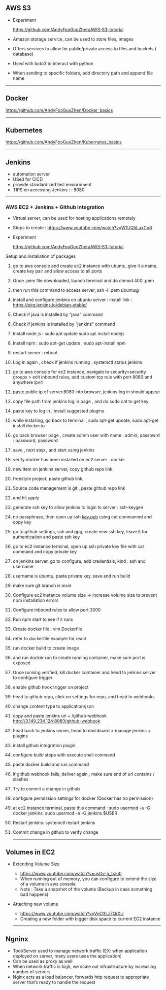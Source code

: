 ## AWS S3

- Experiment
    
    https://github.com/AndyFooGuoZhen/AWS-S3-tutorial
    
- Amazon storage service, can be used to store files, images
- Offers services to allow for public/private access to files and buckets ( database)
- Used with boto3 to interact with python
- When sending to specific folders, add directory path and append file name

---

## Docker

https://github.com/AndyFooGuoZhen/Docker_basics

---

## Kubernetes

https://github.com/AndyFooGuoZhen/Kubernetes_basics

---

## Jenkins

- automation server
- USed for CICD
- provide standardized test enviornment
- TIPS on accessing Jenkins : <IP> : 8080

---

### AWS EC2 + Jenkins + Github integration

- Virtual server, can be used for hosting applications remotely
- Steps to create  : https://www.youtube.com/watch?v=W1UQhLuxCo8
- Experiment
    
    https://github.com/AndyFooGuoZhen/AWS-S3-tutorial
    
Setup and installation of packages
  
1. go to aws console and create ec2 instance with ubuntu, give it a name, create key pair and allow access to all ports
2. Once .pem file downloaded, launch terminal and do chmod 400 <name>.pem 
3.  then run this command to access server, ssh -i <name>.pem ubuntu@<public ip>
4. install and configure jenkins on ubuntu server : install link : https://pkg.jenkins.io/debian-stable/
5. Check if java is installed by “java” command
6. Check if jenkins is installed by “jenkins” command
7. Install node js : sudo apt update sudo apt install nodejs
8. Install npm : sudo apt-get update , sudo apt-install npm 
9. restart server : reboot
10. Log in again , check if jenkins running : systemctl status jenkins
11. go to aws console for ec2 instance, navigate to security>security groups > edit inbound rules, add custom tcp rule with port 8080 and anywhere ipv4
12. paste public ip of server:8080 into browser, jenkins log in should appear
13. copy file path from jenkins log in page , and do sudo cat <copied filepath> to get key
14. paste key to log in , install suggested plugins
15. while installing, go back to terminal , sudo apt-get update, sudo apt-get install docker.io
16. go back browser page , create admin user with name : admin, passowrd : password, password
17. save , next step , and start using jenkins
18. verify docker has been installed on ec2 server : docker
19. new item on jenkins server, copy github repo link
20. freestyle project, paste github link, 
21. Source code management is git , paste github repo link
22. and hit apply
23. generate ssh key to allow jenkins to login to server : ssh-keygen
24. no passphrase, then open up ssh [key.pub](http://key.pub) using cat commanmd and copy key
25. go to github settings, ssh and gpg, create new ssh key, leave it for authentication and paste ssh key 
26. go to ec2 instance terminal, open up ssh private key file with cat command and copy private key
27. on jenkins server, go to configure, add credentials, kind : ssh and username
28. username is ubuntu, paste private key, save and run build
29. make sure git branch is main
30. Configure ec2 instance volume size → increase volume size to prevent npm installation errors
31. Configure inbound rules to allow port 3000
32. Run npm start to see if it runs
33. Create docker file : vim Dockerfile
34. refer to dockerfile example for react
35. run docker build to create image
36. and run docker run to create running container, make sure port is exposed
37. Once running verified, kill docker container and head to jenkins server to configure trigger
38. enable github hook trigger on project 
39. head to github repo, click on settings for repo, and head to webhooks
40. change content type to application/json
41. copy and paste jenkins url + /github-webhook  http://3.149.234.124:8080/github-webhook
42. head back to jenkins server, head to dashboard > manage jenkins > plugins
43. install github integration plugin
44. configure build steps with execute shell command
45. paste docker build and run command
46. if github webhook fails, deliver again , make sure end of url contains / slashes
47. Try to commit a change in github
48. configure permission settings for docker (Docker has no permission) 
49. at ec2 instance terminal, paste this command : sudo usermod -a -G docker jenkins, sudo usermod -a -G jenkins $USER
50. Restart jenkins: systemctl restart jenkins
51. Commit change in github to verify change

    ---
  
## Volumes in EC2

- Extending Volume Size
    - https://www.youtube.com/watch?v=usOv-5_hzu0
    - When running out of memory, you can configure to extend the size of a volume in aws console
    - Note : Take a snapshot of the volume (Backup in case something bad happens)
- Attaching new volume
    - https://www.youtube.com/watch?v=VnO3Lz7Qr0U
    - Creating a new folder with bigger disk space to current EC2 instance
    
    ---
    
## Ngninx

- Tool/Server used to manage network traffic (EX: when application deployed on server, many users uses the application)
- Can be used as proxy as well
- When network traffic is high, we scale out infrastructure by increasing number of servers
- Nginx acts as a load balancer, forwards http request to appropriate server that’s ready to handle the request
